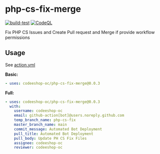 # php-cs-fix-merge
[![build-test](https://github.com/codeeshop-oc/php-cs-fix-merge/actions/workflows/test.yml/badge.svg)](https://github.com/codeeshop-oc/php-cs-fix-merge/actions/workflows/test.yml)
[![CodeQL](https://github.com/codeeshop-oc/php-cs-fix-merge/actions/workflows/codeql-analysis.yml/badge.svg)](https://github.com/codeeshop-oc/php-cs-fix-merge/actions/workflows/codeql-analysis.yml)

Fix PHP CS Issues and Create Pull request and Merge if provide workflow permissions

## Usage

See [action.yml](./action.yml)

**Basic:**
```yaml
- uses: codeeshop-oc/php-cs-fix-merge@0.0.3  
```

**Full:**
```yaml
- uses: codeeshop-oc/php-cs-fix-merge@0.0.3
  with: 
    username: codeeshop-oc
    email: github-action[bot]@users.noreply.github.com
    temp_branch_name: php-cs-fix
    master_branch_name: main
    commit_message: Automated Bot Deployment
    pull_title: Automated Bot Deployment
    pull_body: Update PH CS Fix Files
    assignee: codeeshop-oc
    reviewer: codeeshop-oc
```
